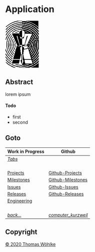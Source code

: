 # Application

![Application Logo](../../../../etc/application/img/phasenraum_logo.gif)

## Abstract
lorem ipsum

#### Todo
* first
* second

## Goto

| Work in Progress | Github                          |
|------------------|---------------------------------|
| *[Tabs](TABS.md)* | &nbsp; |
| &nbsp; | &nbsp; |
| [Projects](../../../../src/main/site/markdown/PROJECTS.md)       | [Github-Projects](https://github.com/Computer-Kurzweil/computer_kurzweil/projects) |
| [Milestones](../../../../src/main/site/markdown/MILESTONES.md)   | [Github-Milestones](https://github.com/Computer-Kurzweil/computer_kurzweil/milestones) |
| [Issues](../../../../src/main/site/markdown/ISSUES.md)           | [Github-Issues](https://github.com/Computer-Kurzweil/computer_kurzweil/issues) |
| [Releases](../../../../src/main/site/markdown/RELEASES.md)       | [Github-Releases](https://github.com/Computer-Kurzweil/computer_kurzweil/releases) |
| [Engineering](../../../../src/main/site/markdown/ENGINEERING.md) | &nbsp; |
| &nbsp; | &nbsp; |
| *[back...](../../../../README.md)* | *[computer_kurzweil](https://github.com/Computer-Kurzweil/computer_kurzweil)* |

## Copyright
[&copy; 2020 Thomas W&ouml;hlke](../../../../src/main/site/markdown/LICENSE.code.md)

